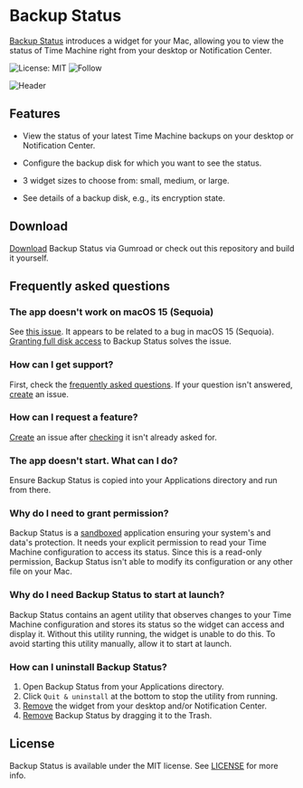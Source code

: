 # Backup Status

[Backup Status](https://backupstatus.app) introduces a widget for your Mac, allowing you to view the status of Time Machine right from your desktop or Notification Center.

![License: MIT](https://img.shields.io/badge/License-MIT-green.svg)
![Follow](https://img.shields.io/twitter/follow/nielsmouthaan?style=social)

![Header](Header.jpg)

## Features

- View the status of your latest Time Machine backups on your desktop or Notification Center.

- Configure the backup disk for which you want to see the status.

- 3 widget sizes to choose from: small, medium, or large.

- See details of a backup disk, e.g., its encryption state.

## Download

[Download](https://nielsmouthaan.gumroad.com/l/backupstatus) Backup Status via Gumroad or check out this repository and build it yourself.

## Frequently asked questions

### The app doesn't work on macOS 15 (Sequoia)

See [this issue](https://github.com/nielsmouthaan/backup-status/issues/10). It appears to be related to a bug in macOS 15 (Sequoia). [Granting full disk access](https://support.apple.com/guide/security/controlling-app-access-to-files-secddd1d86a6/web) to Backup Status solves the issue.

### How can I get support?

First, check the [frequently asked questions](https://github.com/nielsmouthaan/backup-status#frequently-asked-questions). If your question isn't answered, [create](https://github.com/nielsmouthaan/backup-status/issues/new) an issue.

### How can I request a feature?

[Create](https://github.com/nielsmouthaan/backup-status/issues/new) an issue after [checking](ttps://github.com/nielsmouthaan/backup-status/issues) it isn't already asked for.

### The app doesn't start. What can I do?

Ensure Backup Status is copied into your Applications directory and run from there.

### Why do I need to grant permission?

Backup Status is a [sandboxed](https://developer.apple.com/documentation/security/app_sandbox/) application ensuring your system's and data's protection. It needs your explicit permission to read your Time Machine configuration to access its status. Since this is a read-only permission, Backup Status isn't able to modify its configuration or any other file on your Mac.

### Why do I need Backup Status to start at launch?

Backup Status contains an agent utility that observes changes to your Time Machine configuration and stores its status so the widget can access and display it. Without this utility running, the widget is unable to do this. To avoid starting this utility manually, allow it to start at launch.

### How can I uninstall Backup Status?

1. Open Backup Status from your Applications directory.
2. Click `Quit & uninstall` at the bottom to stop the utility from running.
3. [Remove](https://support.apple.com/guide/mac-help/add-and-customize-widgets-mchl52be5da5/mac) the widget from your desktop and/or Notification Center.
4. [Remove](https://support.apple.com/en-us/102610) Backup Status by dragging it to the Trash.

## License

Backup Status is available under the MIT license. See [LICENSE](https://github.com/nielsmouthaan/backup-status/blob/main/LICENSE) for more info.
